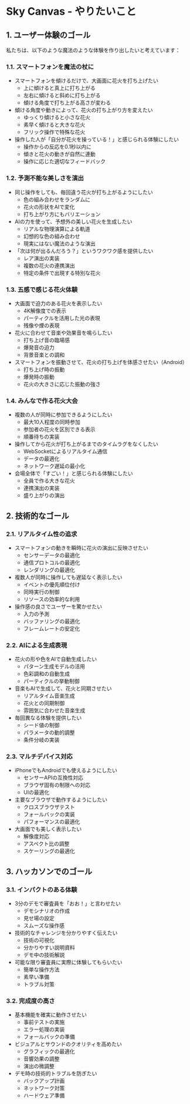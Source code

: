 # Sky Canvas - やりたいこと

## 1. ユーザー体験のゴール

私たちは、以下のような魔法のような体験を作り出したいと考えています：

### 1.1. スマートフォンを魔法の杖に
- スマートフォンを傾けるだけで、大画面に花火を打ち上げたい
  - 上に傾けると真上に打ち上がる
  - 左右に傾けると斜めに打ち上がる
  - 傾ける角度で打ち上がる高さが変わる
- 傾ける角度や動きによって、花火の打ち上がり方を変えたい
  - ゆっくり傾けると小さな花火
  - 素早く傾けると大きな花火
  - フリック操作で特殊な花火
- 操作した人が「自分が花火を操っている！」と感じられる体験にしたい
  - 操作からの反応を0.1秒以内に
  - 傾きと花火の動きが自然に連動
  - 操作に応じた適切なフィードバック

### 1.2. 予測不能な美しさを演出
- 同じ操作をしても、毎回違う花火が打ち上がるようにしたい
  - 色の組み合わせをランダムに
  - 花火の形状をAIで変化
  - 打ち上がり方にもバリエーション
- AIの力を使って、予想外の美しい花火を生成したい
  - リアルな物理演算による軌道
  - 幻想的な色の組み合わせ
  - 現実にはない魔法のような演出
- 「次は何が出るんだろう？」というワクワク感を提供したい
  - レア演出の実装
  - 複数の花火の連携演出
  - 特定の条件で出現する特別な花火

### 1.3. 五感で感じる花火体験
- 大画面で迫力のある花火を表示したい
  - 4K解像度での表示
  - パーティクルを活用した光の表現
  - 残像や煙の表現
- 花火に合わせて音楽や効果音を鳴らしたい
  - 打ち上げ音の臨場感
  - 爆発音の迫力
  - 背景音楽との調和
- スマートフォンを振動させて、花火の打ち上げを体感させたい（Android）
  - 打ち上げ時の振動
  - 爆発時の振動
  - 花火の大きさに応じた振動の強さ

### 1.4. みんなで作る花火大会
- 複数の人が同時に参加できるようにしたい
  - 最大10人程度の同時参加
  - 参加者の花火を区別できる表示
  - 順番待ちの実装
- 操作してから花火が打ち上がるまでのタイムラグをなくしたい
  - WebSocketによるリアルタイム通信
  - データの最適化
  - ネットワーク遅延の最小化
- 会場全体で「すごい！」と感じられる体験にしたい
  - 全員で作る大きな花火
  - 連携演出の実装
  - 盛り上がりの演出

## 2. 技術的なゴール

### 2.1. リアルタイム性の追求
- スマートフォンの動きを瞬時に花火の演出に反映させたい
  - センサーデータの最適化
  - 通信プロトコルの最適化
  - レンダリングの最適化
- 複数人が同時に操作しても遅延なく表示したい
  - イベントの優先順位付け
  - 同時実行の制御
  - リソースの効率的な利用
- 操作感の良さでユーザーを驚かせたい
  - 入力の予測
  - バッファリングの最適化
  - フレームレートの安定化

### 2.2. AIによる生成表現
- 花火の形や色をAIで自動生成したい
  - パターン生成モデルの活用
  - 色彩調和の自動生成
  - パーティクルの挙動制御
- 音楽もAIで生成して、花火と同期させたい
  - リアルタイム音楽生成
  - 花火との同期制御
  - 雰囲気に合わせた音楽生成
- 毎回異なる体験を提供したい
  - シード値の制御
  - パラメータの動的調整
  - 条件分岐の実装

### 2.3. マルチデバイス対応
- iPhoneでもAndroidでも使えるようにしたい
  - センサーAPIの互換性対応
  - ブラウザ固有の制限への対応
  - UIの最適化
- 主要なブラウザで動作するようにしたい
  - クロスブラウザテスト
  - フォールバックの実装
  - パフォーマンスの最適化
- 大画面でも美しく表示したい
  - 解像度対応
  - アスペクト比の調整
  - スケーリングの最適化

## 3. ハッカソンでのゴール

### 3.1. インパクトのある体験
- 3分のデモで審査員を「おお！」と言わせたい
  - デモシナリオの作成
  - 見せ場の設定
  - スムーズな操作感
- 技術的なチャレンジを分かりやすく伝えたい
  - 技術の可視化
  - 分かりやすい説明資料
  - デモ中の技術解説
- 可能な限り審査員に実際に体験してもらいたい
  - 簡単な操作方法
  - 素早い準備
  - トラブル対策

### 3.2. 完成度の高さ
- 基本機能を確実に動作させたい
  - 事前テストの実施
  - エラー処理の実装
  - フォールバックの準備
- ビジュアルとサウンドのクオリティを高めたい
  - グラフィックの最適化
  - 音響効果の調整
  - 演出の微調整
- デモ時の技術的トラブルを防ぎたい
  - バックアップ計画
  - ネットワーク対策
  - ハードウェア準備
